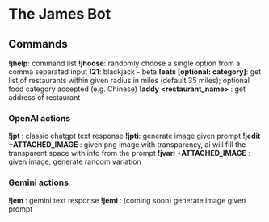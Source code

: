 # The James Bot

## Commands
**!jhelp**: command list
**!jhoose**: randomly choose a single option from a comma separated input
**!21**: blackjack - beta
**!eats <city> <miles> [optional: category]**: get list of restaurants within given radius in miles (default 35 miles); optional food category accepted (e.g. Chinese)
**!addy <restaurant_name> <city>**: get address of restaurant
### OpenAI actions
**!jpt <prompt>** : classic chatgpt text response
**!jpti**: generate image given prompt
**!jedit <prompt> +ATTACHED_IMAGE** : given png image with transparency, ai will fill the transparent space with info from the prompt
**!jvari +ATTACHED_IMAGE** : given image, generate random variation
### Gemini actions
**!jem <prompt>** : gemini text response
**!jemi <prompt>** : (coming soon) generate image given prompt